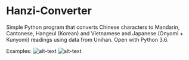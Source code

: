 # Hanzi-Converter
Simple Python program that converts Chinese characters to Mandarin, Cantonese, Hangeul (Korean) and Vietnamese and Japanese (Onyomi + Kunyomi) readings using data from Unihan. Open with Python 3.6.

Examples: 
![alt-text](https://github.com/kevinwleung/Hanzi-Converter/blob/master/Images/example1.gif)
![alt-text](https://github.com/kevinwleung/Hanzi-Converter/blob/master/Images/example2.gif)
